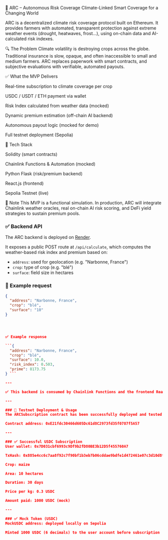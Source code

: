 🌾 ARC – Autonomous Risk Coverage
Climate-Linked Smart Coverage for a Changing World

ARC is a decentralized climate risk coverage protocol built on Ethereum.
It provides farmers with automated, transparent protection against extreme weather events (drought, heatwaves, frost…), using on-chain data and AI-calculated risk indexes.

🔍 The Problem
Climate volatility is destroying crops across the globe.
Traditional insurance is slow, opaque, and often inaccessible to small and medium farmers.
ARC replaces paperwork with smart contracts, and subjective evaluations with verifiable, automated payouts.

✅ What the MVP Delivers

Real-time subscription to climate coverage per crop

USDC / USDT / ETH payment via wallet

Risk Index calculated from weather data (mocked)

Dynamic premium estimation (off-chain AI backend)

Autonomous payout logic (mocked for demo)

Full testnet deployment (Sepolia)

🧱 Tech Stack

Solidity (smart contracts)

Chainlink Functions & Automation (mocked)

Python Flask (risk/premium backend)

React.js (frontend)

Sepolia Testnet (live)

📘 Note
This MVP is a functional simulation.
In production, ARC will integrate Chainlink weather oracles, real on-chain AI risk scoring, and DeFi yield strategies to sustain premium pools.


### ✅ Backend API

The ARC backend is deployed on [Render](https://render.com).

It exposes a public POST route at `/api/calculate`, which computes the weather-based risk index and premium based on:

- `address`: used for geolocation (e.g. "Narbonne, France")
- `crop`: type of crop (e.g. "blé")
- `surface`: field size in hectares

### 🧪 Example request

```json
{
  "address": "Narbonne, France",
  "crop": "blé",
  "surface": "10"
}




✅ Example response 

```{
  "address": "Narbonne, France",
  "crop": "blé",
  "surface": 10.0,
  "risk_index": 0.503,
  "prime": 8173.75
} ```

---

✅ This backend is consumed by Chainlink Functions and the frontend React interface.

---

### 🧪 Testnet Deployment & Usage
The ARCSubscription contract has been successfully deployed and tested on the Sepolia testnet.

Contract address: 0xE21fdc30466d605Dc61d8C2973fd35f0787f5A57 

---

### ✅ Successful USDC Subscription
User wallet: 0x7D031cbf6993c9Df9b2fD80BE3b12D5f455760A7

TxHash: 0x885e4cc6c7aa8f92c7f90bf1b3eb7b06cddae9bdfe1d472461e07c3d10d8f1822

Crop: maize

Area: 10 hectares

Duration: 30 days

Price per kg: 0.3 USDC

Amount paid: 1000 USDC (mock) 

---

### ✅ Mock Token (USDC)
MockUSDC address: deployed locally on Sepolia

Minted 1000 USDC (6 decimals) to the user account before subscription





